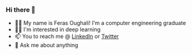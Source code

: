 ### Hi there 👋
- 👨‍💻 My name is Feras Oughali! I'm a computer engineering graduate  
- 🕵️‍♂️ I'm interested in deep learning
- 📫 You to reach me @ [LinkedIn](https://www.linkedin.com/in/ferasoughali/) or [Twitter](https://twitter.com/Feras_Oughali)  
- 💬 Ask me about anything  

[//]: # (This is a comment.)  
[//]: # (- 🔭 I’m currently working on ...  )
[//]: # (- 🌱 I’m currently learning ...)  
[//]: # (- 👯 I’m looking to collaborate on ...)  
[//]: # (- 🤔 I’m looking for help with ...)  
[//]: # (- 😄 Pronouns: ...)  
[//]: # (- ⚡ Fun fact: ...) 

